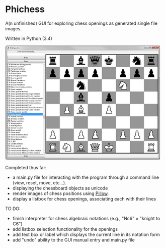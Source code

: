 # Phichess
A(n unfinished) GUI for exploring chess openings as generated single file images.

Written in Python (3.4)

<img src="Phichess_example.JPG" width="492" height="361">


Completed thus far: 
* a main.py file for interacting with the program through a command line (view, reset, move, etc...).  
* displaying the chessboard objects as unicode 
* render images of chess positions using [Pillow](https://github.com/python-pillow/Pillow). 
* display a listbox for chess openings, associating each with their lines

TO DO: 
* finish interpreter for chess algebraic notations (e.g., "Nc6" = "knight to C6") 
* add listbox selection functionality for the openings 
* add text box or label which displays the current line in its notation form 
* add "undo" ability to the GUI manual entry and main.py file 
